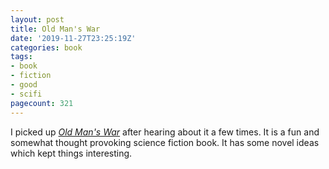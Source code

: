 ```yaml
---
layout: post
title: Old Man's War
date: '2019-11-27T23:25:19Z'
categories: book
tags:
- book
- fiction
- good
- scifi
pagecount: 321
---
```


I picked up [*Old Man's War*][book-amaz] after hearing about it a few times. It is a fun and
somewhat thought provoking science fiction book. It has some novel ideas which kept things
interesting.

[book-amaz]:      https://www.amazon.com/dp/B000SEIK2S
